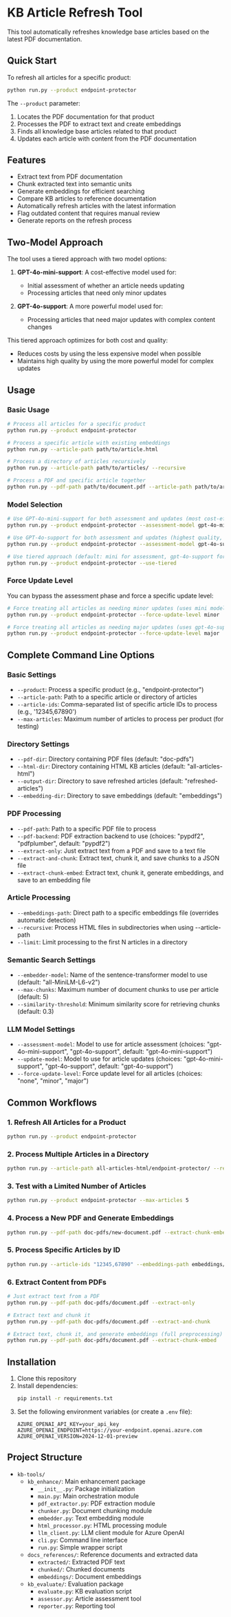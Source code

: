 # KB Article Refresh Tool

This tool automatically refreshes knowledge base articles based on the latest PDF documentation.

## Quick Start

To refresh all articles for a specific product:

```bash
python run.py --product endpoint-protector
```

The `--product` parameter:
1. Locates the PDF documentation for that product
2. Processes the PDF to extract text and create embeddings
3. Finds all knowledge base articles related to that product
4. Updates each article with content from the PDF documentation

## Features

- Extract text from PDF documentation
- Chunk extracted text into semantic units
- Generate embeddings for efficient searching
- Compare KB articles to reference documentation
- Automatically refresh articles with the latest information
- Flag outdated content that requires manual review
- Generate reports on the refresh process

## Two-Model Approach

The tool uses a tiered approach with two model options:

1. **GPT-4o-mini-support**: A cost-effective model used for:
   - Initial assessment of whether an article needs updating
   - Processing articles that need only minor updates

2. **GPT-4o-support**: A more powerful model used for:
   - Processing articles that need major updates with complex content changes

This tiered approach optimizes for both cost and quality:
- Reduces costs by using the less expensive model when possible
- Maintains high quality by using the more powerful model for complex updates

## Usage

### Basic Usage

```bash
# Process all articles for a specific product
python run.py --product endpoint-protector

# Process a specific article with existing embeddings
python run.py --article-path path/to/article.html

# Process a directory of articles recursively
python run.py --article-path path/to/articles/ --recursive

# Process a PDF and specific article together
python run.py --pdf-path path/to/document.pdf --article-path path/to/article.html
```

### Model Selection

```bash
# Use GPT-4o-mini-support for both assessment and updates (most cost-effective)
python run.py --product endpoint-protector --assessment-model gpt-4o-mini-support --update-model gpt-4o-mini-support

# Use GPT-4o-support for both assessment and updates (highest quality, most expensive)
python run.py --product endpoint-protector --assessment-model gpt-4o-support --update-model gpt-4o-support

# Use tiered approach (default: mini for assessment, gpt-4o-support for major updates)
python run.py --product endpoint-protector --use-tiered
```

### Force Update Level

You can bypass the assessment phase and force a specific update level:

```bash
# Force treating all articles as needing minor updates (uses mini model)
python run.py --product endpoint-protector --force-update-level minor

# Force treating all articles as needing major updates (uses gpt-4o-support model)
python run.py --product endpoint-protector --force-update-level major
```

## Complete Command Line Options

### Basic Settings
- `--product`: Process a specific product (e.g., "endpoint-protector")
- `--article-path`: Path to a specific article or directory of articles
- `--article-ids`: Comma-separated list of specific article IDs to process (e.g., '12345,67890')
- `--max-articles`: Maximum number of articles to process per product (for testing)

### Directory Settings
- `--pdf-dir`: Directory containing PDF files (default: "doc-pdfs")
- `--html-dir`: Directory containing HTML KB articles (default: "all-articles-html")
- `--output-dir`: Directory to save refreshed articles (default: "refreshed-articles")
- `--embedding-dir`: Directory to save embeddings (default: "embeddings")

### PDF Processing
- `--pdf-path`: Path to a specific PDF file to process
- `--pdf-backend`: PDF extraction backend to use (choices: "pypdf2", "pdfplumber", default: "pypdf2")
- `--extract-only`: Just extract text from a PDF and save to a text file
- `--extract-and-chunk`: Extract text, chunk it, and save chunks to a JSON file
- `--extract-chunk-embed`: Extract text, chunk it, generate embeddings, and save to an embedding file

### Article Processing
- `--embeddings-path`: Direct path to a specific embeddings file (overrides automatic detection)
- `--recursive`: Process HTML files in subdirectories when using --article-path
- `--limit`: Limit processing to the first N articles in a directory

### Semantic Search Settings
- `--embedder-model`: Name of the sentence-transformer model to use (default: "all-MiniLM-L6-v2")
- `--max-chunks`: Maximum number of document chunks to use per article (default: 5)
- `--similarity-threshold`: Minimum similarity score for retrieving chunks (default: 0.3)

### LLM Model Settings
- `--assessment-model`: Model to use for article assessment (choices: "gpt-4o-mini-support", "gpt-4o-support", default: "gpt-4o-mini-support")
- `--update-model`: Model to use for article updates (choices: "gpt-4o-mini-support", "gpt-4o-support", default: "gpt-4o-support")
- `--force-update-level`: Force update level for all articles (choices: "none", "minor", "major")

## Common Workflows

### 1. Refresh All Articles for a Product

```bash
python run.py --product endpoint-protector
```

### 2. Process Multiple Articles in a Directory

```bash
python run.py --article-path all-articles-html/endpoint-protector/ --recursive
```

### 3. Test with a Limited Number of Articles

```bash
python run.py --product endpoint-protector --max-articles 5
```

### 4. Process a New PDF and Generate Embeddings

```bash
python run.py --pdf-path doc-pdfs/new-document.pdf --extract-chunk-embed
```

### 5. Process Specific Articles by ID

```bash
python run.py --article-ids "12345,67890" --embeddings-path embeddings/document_embeddings.jsonl
```

### 6. Extract Content from PDFs

```bash
# Just extract text from a PDF
python run.py --pdf-path doc-pdfs/document.pdf --extract-only

# Extract text and chunk it
python run.py --pdf-path doc-pdfs/document.pdf --extract-and-chunk

# Extract text, chunk it, and generate embeddings (full preprocessing)
python run.py --pdf-path doc-pdfs/document.pdf --extract-chunk-embed
```

## Installation

1. Clone this repository
2. Install dependencies:
   ```bash
   pip install -r requirements.txt
   ```
3. Set the following environment variables (or create a `.env` file):
   ```
   AZURE_OPENAI_API_KEY=your_api_key
   AZURE_OPENAI_ENDPOINT=https://your-endpoint.openai.azure.com
   AZURE_OPENAI_VERSION=2024-12-01-preview
   ```

## Project Structure

- `kb-tools/`
  - `kb_enhance/`: Main enhancement package
    - `__init__.py`: Package initialization
    - `main.py`: Main orchestration module
    - `pdf_extractor.py`: PDF extraction module
    - `chunker.py`: Document chunking module
    - `embedder.py`: Text embedding module
    - `html_processor.py`: HTML processing module
    - `llm_client.py`: LLM client module for Azure OpenAI
    - `cli.py`: Command line interface
    - `run.py`: Simple wrapper script
  - `docs_references/`: Reference documents and extracted data
    - `extracted/`: Extracted PDF text
    - `chunked/`: Chunked documents
    - `embeddings/`: Document embeddings
  - `kb_evaluate/`: Evaluation package
    - `evaluate.py`: KB evaluation script
    - `assessor.py`: Article assessment tool
    - `reporter.py`: Reporting tool 